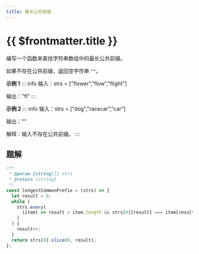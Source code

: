 ```yaml
---
title: 最长公共前缀
---
```


# {{ $frontmatter.title }}

编写一个函数来查找字符串数组中的最长公共前缀。

如果不存在公共前缀，返回空字符串 `""`。

**示例 1**
::: info
输入：strs = ["flower","flow","flight"]

输出："fl"
:::

**示例 2**
::: info
输入：strs = ["dog","racecar","car"]

输出：""

解释：输入不存在公共前缀。
:::

## 题解

```js
/**
 * @param {string[]} strs
 * @return {string}
 */
const longestCommonPrefix = (strs) => {
  let result = 0;
  while (
    strs.every(
      (item) => result < item.length && strs[0][result] === item[result]
    )
  ) {
    result++;
  }
  return strs[0].slice(0, result);
};
```
